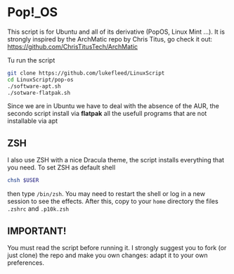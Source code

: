 # Pop!_OS

This script is for Ubuntu and all of its derivative (PopOS, Linux Mint ...). It is strongly inspired by the ArchMatic repo by Chris Titus, go check it out: https://github.com/ChrisTitusTech/ArchMatic

Tu run the script

```bash
git clone https://github.com/lukefleed/LinuxScript
cd LinuxScript/pop-os
./software-apt.sh
./sotware-flatpak.sh
```
Since we are in Ubuntu we have to deal with the absence of the AUR, the secondo script install via **flatpak** all the usefull programs that are not installable via apt


## ZSH
I also use ZSH with a nice Dracula theme, the script installs everything that you need. To set ZSH as default shell 

```bash
chsh $USER
```
then type `/bin/zsh`. You may need to restart the shell or log in a new session to see the effects. After this, copy to your `home` directory the files `.zshrc` and `.p10k.zsh`


## IMPORTANT!

You must read the script before running it. I strongly suggest you to fork (or just clone) the repo and make you own changes: adapt it to your own preferences.